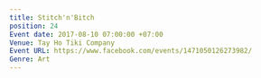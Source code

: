 ```yaml
---
title: Stitch'n'Bitch
position: 24
Event date: 2017-08-10 07:00:00 +07:00
Venue: Tay Ho Tiki Company
Event URL: https://www.facebook.com/events/1471050126273982/
Genre: Art
---
```


